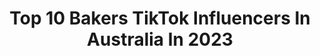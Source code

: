 ---
title: Top 10 Bakers TikTok Influencers In Australia In 2023
description: >-
  Find top bakers TikTok influencers in Australia in 2023. Most popular hashtags: #fyp #foryou #food #cake.
platform: TikTok
hits: 23
text_top: Analyze the best TikTok accounts on inBeat.
text_bottom: Our search engine aggregates 23 TikTok influencers like this in Australia for you to connect with.
profiles:
  - username: "winsonnlamm"
    fullname: >-
      Winson no T
    bio: >-
      🇦🇺 bad biscuits make the baker broke bro founder of Cali Studio ↓my stuff↓
    location: "Australia"
    followers: 178200
    engagement: 1346
    commentsToLikes: 0.011526
    id: ck9m11fl3d48k0j78qf5jdlor
    verified: false
    hashtags: "#workout, #motivation, #asian, #calisthenics"
  - username: "miranda.quirk"
    fullname: >-
      Miranda Quirk
    bio: >-
      owner of stevie wonder, 19, australia n + m ❤️
    location: "Australia"
    followers: 9532
    engagement: 2470
    commentsToLikes: 0.021543
    id: ckcp6ttoad8u30j237cdsjqtf
    verified: false
    hashtags: "#cute, #catlover, #notforyou, #foryou"
  - username: "aaliyahoneinamilllion"
    fullname: >-
      Aaliyah
    bio: >-
      Does the 10 second rule still apply if I drop it like it’s hot?
    location: "Australia"
    followers: 7232
    engagement: 846
    commentsToLikes: 0.021444
    id: ckbeyf61iiyh30j236nv0px7v
    verified: false
    hashtags: "#foryou, #ceoofmakingmybrotherfamous, #bts, #fyp"
  - username: "misscravenbakes"
    fullname: >-
      Karly Jaye
    bio: >-
      Australian Cake Maker 🎂 Dont be shy, add me on Insta I reply to all comments
    location: "Australia"
    followers: 31100
    engagement: 654
    commentsToLikes: 0.013295
    id: ckbqej6qe0e770j233rbw7bzc
    verified: false
    hashtags: "#cake, #brisbane, #food, #cakedecorating"
  - username: "cakemecrazy"
    fullname: >-
      CakeMeCrazy
    bio: >-
      Melbourne | Cake Designer Instagram: @cakemecrazyau Web: www.cakemecrazy.com.au
    location: "Australia"
    followers: 3436
    engagement: 1054
    commentsToLikes: 0.044825
    id: ckdtjleqiwu690j23apvwu4no
    verified: false
    hashtags: "#buttercream, #cakedecoratingvideos, #cakevideo, #letscook"
  - username: "mrs_s_creates_"
    fullname: >-
      mrsscreates
    bio: >-
      ✨Sharing my creative delights✨
    location: "Australia"
    followers: 12800
    engagement: 1176
    commentsToLikes: 0.013425
    id: ckahz4eir1xm20i78i3dqrpaw
    verified: false
    hashtags: "#create, #platter, #nobake, #fyp"
  - username: "tiktok_australia"
    fullname: >-
      TikTok Australia
    bio: >-
      Your home of everything #AFL on TikTok 👇🏼
    location: "Australia"
    followers: 3200000
    engagement: 701
    commentsToLikes: 0.029599
    id: ck8ae9ghkb0y10j78psv1nm2c
    verified: true
    hashtags: "#afl, #tiktoktrending, #iheartradio, #nextinmusic"
  - username: "alobaker"
    fullname: >-
      Alo Baker
    bio: >-
      Radio Guy 📻 HitFM & Triple M across Australia + TV Guy 📺 Ch7 & Foxtel
    location: "Australia"
    followers: 51700
    engagement: 799
    commentsToLikes: 0.023911
    id: cka0hjenr9h150i782j6zodsk
    verified: false
    hashtags: "#piemaker, #nutella, #fyp, #foodie"
  - username: "jacob.baker17"
    fullname: >-
      bakerjacob89
    bio: >-
      20😜 15k? sc jacob_baker43 🚜😍🌊
    location: "Australia"
    followers: 12400
    engagement: 1018
    commentsToLikes: 0.015054
    id: ck9nv7yx2qox30j78np1by6fl
    verified: false
    hashtags: "#fyp, #makemefamous, #farmlife, #johndeere"
  - username: "wendysiperki"
    fullname: >-
      Wendy Siperki
    bio: >-
      just an Aussie mum
    location: "Australia"
    followers: 13600
    engagement: 319
    commentsToLikes: 0.024687
    id: ckdbrc15ec3jh0j23xy4sgx4e
    verified: false
    hashtags: "#threecolours, #chouxpastry, #cakes, #food"
---